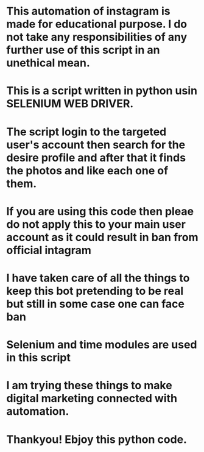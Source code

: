 # This automation of instagram is made for educational purpose. I do not take any responsibilities of any further use of this script in an unethical mean.
# This is a script written in python usin SELENIUM WEB DRIVER.
# The script login to the targeted user's account then search for the desire profile and after that it finds the photos and like each one of them.
# If you are using this code then pleae do not apply this to your main user account as it could result in ban from official intagram
# I have taken care of all the things to keep this bot pretending to be real but still in some case one can face ban
# Selenium and time modules are used in this script
# I am trying these things to make digital marketing connected with automation.
# Thankyou! Ebjoy this python code.
